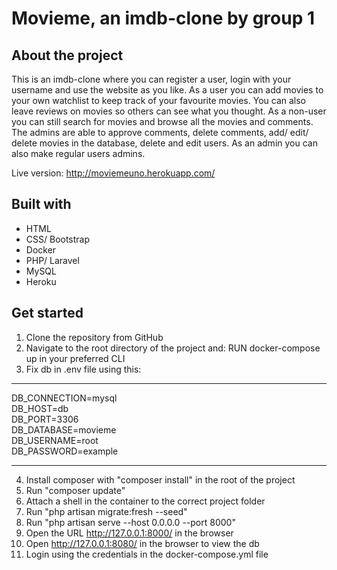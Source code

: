
# Movieme, an imdb-clone by group 1

## About the project

This is an imdb-clone where you can register a user, login with your username and use the website as you like. As a user you can add movies to your own watchlist to keep track of your favourite movies. You can also leave reviews on movies so others can see what you thought. As a non-user you can still search for movies and browse all the movies and comments. The admins are able to approve comments, delete comments, add/ edit/ delete movies in the database, delete and edit users. As an admin you can also make regular users admins.

Live version: http://moviemeuno.herokuapp.com/ 

## Built with

- HTML
- CSS/ Bootstrap
- Docker
- PHP/ Laravel
- MySQL 
- Heroku

## Get started

1. Clone the repository from GitHub
2. Navigate to the root directory of the project and: RUN docker-compose up in your preferred CLI
3. Fix db in .env file using this:

---

DB_CONNECTION=mysql  
DB_HOST=db  
DB_PORT=3306  
DB_DATABASE=movieme  
DB_USERNAME=root  
DB_PASSWORD=example  

--- 
4. Install composer with "composer install" in the root of the project
5. Run "composer update"
6. Attach a shell in the container to the correct project folder
7. Run "php artisan migrate:fresh --seed" 
8. Run "php artisan serve --host 0.0.0.0 --port 8000"
9. Open the URL http://127.0.0.1:8000/ in the browser
10. Open http://127.0.0.1:8080/ in the browser to view the db
11. Login using the credentials in the docker-compose.yml file
